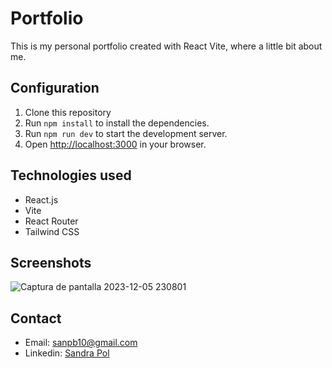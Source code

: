 # Portfolio
This is my personal portfolio created with React Vite, where a little bit about me.

## Configuration
1. Clone this repository
2. Run `npm install` to install the dependencies.
3. Run `npm run dev` to start the development server.
4. Open [http://localhost:3000](http://localhost:3000) in your browser.

## Technologies used
- React.js
- Vite
- React Router
- Tailwind CSS

## Screenshots
![Captura de pantalla 2023-12-05 230801](https://github.com/Snnip/Portfolio/assets/131202034/68770a84-74ea-4fb2-812c-1c846df4f76b)

## Contact
- Email: sanpb10@gmail.com
- Linkedin: [Sandra Pol](https://www.linkedin.com/in/sandra-polb/)
